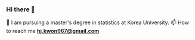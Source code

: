 ### Hi there 👋

🌱 I am pursuing a master's degree in statistics at Korea University.
📫 How to reach me **hj.kwon967@gmail.com**

